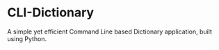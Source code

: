 # CLI-Dictionary
A simple yet efficient Command Line based Dictionary application, built using Python.
